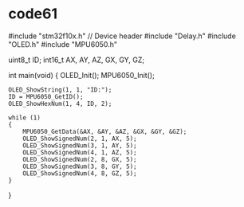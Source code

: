 # code61
#include "stm32f10x.h"                  // Device header
#include "Delay.h"
#include "OLED.h"
#include "MPU6050.h"
  
uint8_t ID;
int16_t AX, AY, AZ, GX, GY, GZ;

int main(void)
{
	OLED_Init();
	MPU6050_Init();
	
	OLED_ShowString(1, 1, "ID:");
	ID = MPU6050_GetID();
	OLED_ShowHexNum(1, 4, ID, 2);
	
	while (1)
	{
		MPU6050_GetData(&AX, &AY, &AZ, &GX, &GY, &GZ);
		OLED_ShowSignedNum(2, 1, AX, 5);
		OLED_ShowSignedNum(3, 1, AY, 5);
		OLED_ShowSignedNum(4, 1, AZ, 5);
		OLED_ShowSignedNum(2, 8, GX, 5);
		OLED_ShowSignedNum(3, 8, GY, 5);
		OLED_ShowSignedNum(4, 8, GZ, 5);
	}
}
